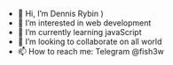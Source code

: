 - 👋 Hi, I’m Dennis Rybin )
- 👀 I’m interested in web development
- 🌱 I’m currently learning javaScript
- 💞️ I’m looking to collaborate on all world
- 📫 How to reach me: Telegram @fish3w

<!---
web-fish/web-fish is a ✨ special ✨ repository because its `README.md` (this file) appears on your GitHub profile.
You can click the Preview link to take a look at your changes.
--->
